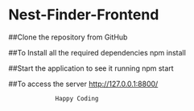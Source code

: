 # Nest-Finder-Frontend

##Clone the repository from GitHub 

##To Install all the required dependencies npm install 

##Start the application to see it running npm start

##To access the server http://127.0.0.1:8800/



                 Happy Coding 
